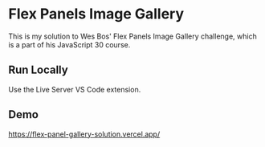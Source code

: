 # Flex Panels Image Gallery

This is my solution to Wes Bos' Flex Panels Image Gallery challenge, which is a part of his JavaScript 30 course.

## Run Locally

Use the Live Server VS Code extension.

## Demo

https://flex-panel-gallery-solution.vercel.app/